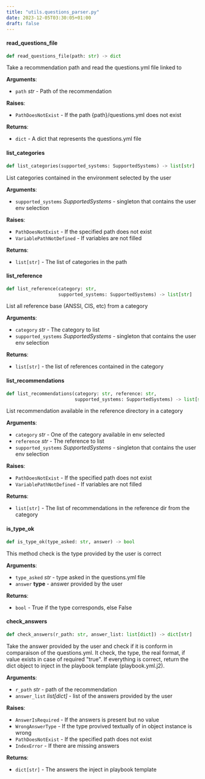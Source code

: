 ```yaml
---
title: "utils.questions_parser.py"
date: 2023-12-05T03:30:05+01:00
draft: false
---
```


<a id="utils.questions_parser.read_questions_file"></a>

#### read\_questions\_file

```python
def read_questions_file(path: str) -> dict
```

Take a recommendation path and read the questions.yml file linked to

**Arguments**:

- `path` _str_ - Path of the recommendation
  

**Raises**:

- `PathDoesNotExist` - If the path {path}/questions.yml does not exist
  

**Returns**:

- `dict` - A dict that represents the questions.yml file

<a id="utils.questions_parser.list_categories"></a>

#### list\_categories

```python
def list_categories(supported_systems: SupportedSystems) -> list[str]
```

List categories contained in the environment selected by the user

**Arguments**:

- `supported_systems` _SupportedSystems_ - singleton that contains the user env selection
  

**Raises**:

- `PathDoesNotExist` - If the specified path does not exist
- `VariablePathNotDefined` - If variables are not filled
  

**Returns**:

- `list[str]` - The list of categories in the path

<a id="utils.questions_parser.list_reference"></a>

#### list\_reference

```python
def list_reference(category: str,
                   supported_systems: SupportedSystems) -> list[str]
```

List all reference base (ANSSI, CIS, etc) from a category

**Arguments**:

- `category` _str_ - The category to list
- `supported_systems` _SupportedSystems_ - singleton that contains the user env selection
  

**Returns**:

- `list[str]` - the list of references contained in the category

<a id="utils.questions_parser.list_recommendations"></a>

#### list\_recommendations

```python
def list_recommendations(category: str, reference: str,
                         supported_systems: SupportedSystems) -> list[str]
```

List recommendation available in the reference directory in a category

**Arguments**:

- `category` _str_ - One of the category available in env selected
- `reference` _str_ - The reference to list
- `supported_systems` _SupportedSystems_ - singleton that contains the user env selection
  

**Raises**:

- `PathDoesNotExist` - If the specified path does not exist
- `VariablePathNotDefined` - If variables are not filled
  

**Returns**:

- `list[str]` - The list of recommendations in the reference dir from the category

<a id="utils.questions_parser.is_type_ok"></a>

#### is\_type\_ok

```python
def is_type_ok(type_asked: str, answer) -> bool
```

This method check is the type provided by the user is correct

**Arguments**:

- `type_asked` _str_ - type asked in the questions.yml file
- `answer` __type__ - answer provided by the user
  

**Returns**:

- `bool` - True if the type corresponds, else False

<a id="utils.questions_parser.check_answers"></a>

#### check\_answers

```python
def check_answers(r_path: str, answer_list: list[dict]) -> dict[str]
```

Take the answer provided by the user and check if it is conform in comparaison
of the questions.yml. It check, the type, the real format, if value exists in case of
required "true". If everything is correct, return the dict object to inject in the
playbook template (playbook.yml.j2).

**Arguments**:

- `r_path` _str_ - path of the recommendation
- `answer_list` _list[dict]_ - list of the answers provided by the user
  

**Raises**:

- `AnswerIsRequired` - If the answers is present but no value
- `WrongAnswerType` - If the type provived textually of in object instance is wrong
- `PathDoesNotExist` - If the specified path does not exist
- `IndexError` - If there are missing answers
  

**Returns**:

- `dict[str]` - The answers the inject in playbook template
